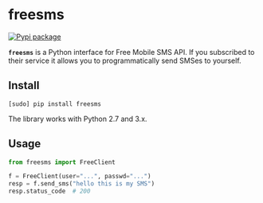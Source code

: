 # freesms

[![Pypi package](https://img.shields.io/pypi/v/freesms.png)](https://pypi.python.org/pypi/freesms)

**`freesms`** is a Python interface for Free Mobile SMS API. If you subscribed to their service it allows you to
programmatically send SMSes to yourself.

Install
-------

    [sudo] pip install freesms

The library works with Python 2.7 and 3.x.

Usage
-----

```python
from freesms import FreeClient

f = FreeClient(user="...", passwd="...")
resp = f.send_sms("hello this is my SMS")
resp.status_code  # 200
```